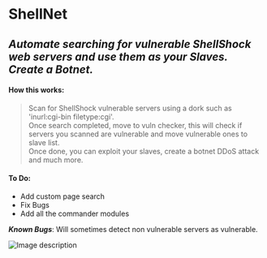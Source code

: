 # ShellNet
_Automate searching for vulnerable ShellShock web servers and use them as your Slaves. Create a Botnet._
---

#### How this works:
> Scan for ShellShock vulnerable servers using a dork such as 'inurl:cgi-bin filetype:cgi'.  
> Once search completed, move to vuln checker, this will check if servers you scanned are vulnerable and move vulnerable ones to slave list.  
> Once done, you can exploit your slaves, create a botnet DDoS attack and much more.  
  
#### To Do:
* Add custom page search
* Fix Bugs
* Add all the commander modules
  
**_Known Bugs_**:
Will sometimes detect non vulnerable servers as vulnerable.  

![Image description](https://cdn.discordapp.com/attachments/609285777691508736/689677695495569412/unknown.png)
